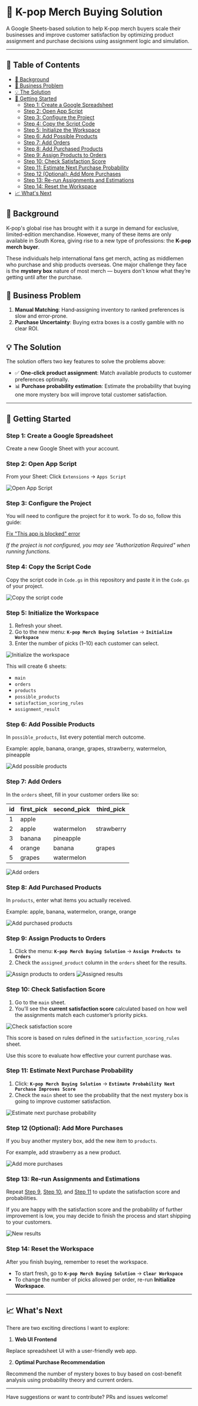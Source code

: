 # 🎤​ K-pop Merch Buying Solution

A Google Sheets-based solution to help K-pop merch buyers scale their businesses and improve customer satisfaction by optimizing product assignment and purchase decisions using assignment logic and simulation.

---

## 📌 Table of Contents

- [📖 Background](#-background)
- [🚨 Business Problem](#-business-problem)
- [💡 The Solution](#-the-solution)
- [🚀 Getting Started](#-getting-started)
  - [Step 1: Create a Google Spreadsheet](#step-1-create-a-google-spreadsheet)
  - [Step 2: Open App Script](#step-2-open-app-script)
  - [Step 3: Configure the Project](#step-3-configure-the-project)
  - [Step 4: Copy the Script Code](#step-4-copy-the-script-code)
  - [Step 5: Initialize the Workspace](#step-5-initialize-the-workspace)
  - [Step 6: Add Possible Products](#step-6-add-possible-products)
  - [Step 7: Add Orders](#step-7-add-orders)
  - [Step 8: Add Purchased Products](#step-8-add-purchased-products)
  - [Step 9: Assign Products to Orders](#step-9-assign-products-to-orders)
  - [Step 10: Check Satisfaction Score](#step-10-check-satisfaction-score)
  - [Step 11: Estimate Next Purchase Probability](#step-11-estimate-next-purchase-probability)
  - [Step 12 (Optional): Add More Purchases](#step-12-optional-add-more-purchases)
  - [Step 13: Re-run Assignments and Estimations](#step-13-re-run-assignments-and-estimations)
  - [Step 14: Reset the Workspace](#step-14-reset-the-workspace)
- [📈 What's Next](#-whats-next)

## 📖 Background

K-pop's global rise has brought with it a surge in demand for exclusive, limited-edition merchandise. However, many of these items are only available in South Korea, giving rise to a new type of professions: the **K-pop merch buyer**.

These individuals help international fans get merch, acting as middlemen who purchase and ship products overseas. One major challenge they face is the **mystery box** nature of most merch — buyers don't know what they’re getting until after the purchase.

## 🚨 Business Problem

1. **Manual Matching**: Hand‑assigning inventory to ranked preferences is slow and error‑prone.
2. **Purchase Uncertainty**: Buying extra boxes is a costly gamble with no clear ROI.

## 💡 The Solution

The solution offers two key features to solve the problems above:

- ✅ **One-click product assignment**: Match available products to customer preferences optimally.
- 📊 **Purchase probability estimation**: Estimate the probability that buying one more mystery box will improve total customer satisfaction.

---

## 🚀 Getting Started

### Step 1: Create a Google Spreadsheet

Create a new Google Sheet with your account.

### Step 2: Open App Script

From your Sheet: Click `Extensions` → `Apps Script`

![Open App Script](assets/images/open-app-script.png)

### Step 3: Configure the Project

You will need to configure the project for it to work. To do so, follow this guide:

[Fix "This app is blocked" error](https://web.archive.org/web/20230207010146/https://aimanfikri.com/2022/05/09/this-app-is-blocked-error-on-google-apps-script-solution/)

*If the project is not configured, you may see "Authorization Required" when running functions.*

### Step 4: Copy the Script Code

Copy the script code in `Code.gs` in this repository and paste it in the `Code.gs` of your project.

![Copy the script code](assets/images/copy-the-script-code.png)

### Step 5: Initialize the Workspace

1. Refresh your sheet.
2. Go to the new menu: **`K-pop Merch Buying Solution`** → **`Initialize Workspace`**
3. Enter the number of picks (1–10) each customer can select.

![Initialize the workspace](assets/images/initialize-the-workspace.png)

This will create 6 sheets:

- `main`
- `orders`
- `products`
- `possible_products`
- `satisfaction_scoring_rules`
- `assignment_result`

### Step 6: Add Possible Products

In `possible_products`, list every potential merch outcome.

Example: apple, banana, orange, grapes, strawberry, watermelon, pineapple

![Add possible products](assets/images/add-possible-products.png)

### Step 7: Add Orders

In the `orders` sheet, fill in your customer orders like so:

| id | first_pick | second_pick | third_pick  |
|----|------------|-------------|-------------|
| 1  | apple      |             |             |
| 2  | apple      | watermelon  | strawberry  |
| 3  | banana     | pineapple   |             |
| 4  | orange     | banana      | grapes      |
| 5  | grapes     | watermelon  |             |

![Add orders](assets/images/add-orders.png)

### Step 8: Add Purchased Products

In `products`, enter what items you actually received.

Example: apple, banana, watermelon, orange, orange

![Add purchased products](assets/images/add-purchased-products.png)

### Step 9: Assign Products to Orders

1. Click the menu: **`K-pop Merch Buying Solution`** → **`Assign Products to Orders`**
2. Check the `assigned_product` column in the `orders` sheet for the results.

![Assign products to orders](assets/images/assign-products-to-orders.png)
![Assigned results](assets/images/assigned-results.png)

### Step 10: Check Satisfaction Score

1. Go to the `main` sheet.
2. You’ll see the **current satisfaction score** calculated based on how well the assignments match each customer’s priority picks.

![Check satisfaction score](assets/images/check-satisfaction-score.png)

This score is based on rules defined in the `satisfaction_scoring_rules` sheet.

Use this score to evaluate how effective your current purchase was.

### Step 11: Estimate Next Purchase Probability

1. Click: **`K-pop Merch Buying Solution`** → **`Estimate Probability Next Purchase Improves Score`**
2. Check the `main` sheet to see the probability that the next mystery box is going to improve customer satisfaction.

![Estimate next purchase probability](assets/images/estimate-next-purchase-probability.png)

### Step 12 (Optional): Add More Purchases

If you buy another mystery box, add the new item to `products`.

For example, add strawberry as a new product.

![Add more purchases](assets/images/add-more-purchases.png)

### Step 13: Re-run Assignments and Estimations

Repeat [Step 9](#step-9-assign-products-to-orders), [Step 10](#step-10-check-satisfaction-score), and [Step 11](#step-11-estimate-next-purchase-probability) to update the satisfaction score and probabilities.

If you are happy with the satisfaction score and the probability of further improvement is low, you may decide to finish the process and start shipping to your customers.

![New results](assets/images/new-results.png)

### Step 14: Reset the Workspace

After you finish buying, remember to reset the workspace.

- To start fresh, go to **`K-pop Merch Buying Solution`** → **`Clear Workspace`**
- To change the number of picks allowed per order, re-run **Initialize Workspace**.

---

## 📈 What's Next

There are two exciting directions I want to explore:

1. **Web UI Frontend**

Replace spreadsheet UI with a user-friendly web app.

2. **Optimal Purchase Recommendation**
  
Recommend the number of mystery boxes to buy based on cost-benefit analysis using probability theory and current orders.

---

Have suggestions or want to contribute? PRs and issues welcome!


